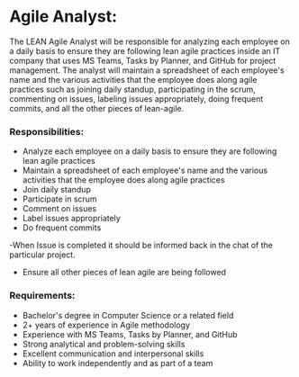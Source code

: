 # Agile Analyst:

The LEAN Agile Analyst will be responsible for analyzing each employee on a daily basis to ensure they are following lean agile practices inside an IT company that uses MS Teams, Tasks by Planner, and GitHub for project management. The analyst will maintain a spreadsheet of each employee's name and the various activities that the employee does along agile practices such as joining daily standup, participating in the scrum, commenting on issues, labeling issues appropriately, doing frequent commits, and all the other pieces of lean-agile.

### Responsibilities:
- Analyze each employee on a daily basis to ensure they are following lean agile practices
- Maintain a spreadsheet of each employee's name and the various activities that the employee does along agile practices
- Join daily standup
- Participate in scrum
- Comment on issues
- Label issues appropriately
- Do frequent commits

-When Issue is completed it should be informed back in the chat of the particular project.
- Ensure all other pieces of lean agile are being followed

### Requirements:
- Bachelor's degree in Computer Science or a related field
- 2+ years of experience in Agile methodology
- Experience with MS Teams, Tasks by Planner, and GitHub
- Strong analytical and problem-solving skills
- Excellent communication and interpersonal skills
- Ability to work independently and as part of a team
